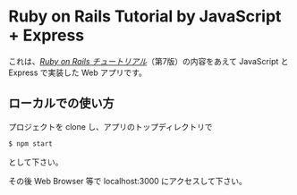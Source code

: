 # Ruby on Rails Tutorial by JavaScript + Express

これは、[*Ruby on Rails チュートリアル*](https://railstutorial.jp/)（第7版）の内容をあえて
JavaScript と Express で実装した Web アプリです。

## ローカルでの使い方

プロジェクトを clone し、アプリのトップディレクトリで
```bash
$ npm start
```

として下さい。

その後 Web Browser 等で localhost:3000 にアクセスして下さい。
